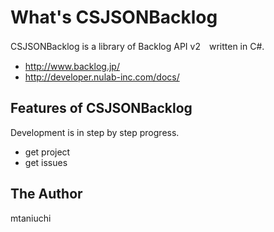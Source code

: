 # What's CSJSONBacklog

CSJSONBacklog is a library of Backlog API v2　written in C#.

*   http://www.backlog.jp/
*   http://developer.nulab-inc.com/docs/

## Features of CSJSONBacklog

Development is in step by step progress.

*   get project
*   get issues


## The Author
mtaniuchi
